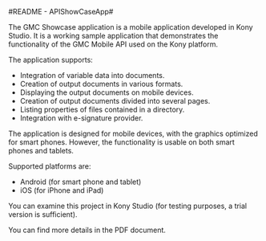 #README - APIShowCaseApp#

The GMC Showcase application is a mobile application developed in Kony Studio.
It is a working sample application that demonstrates the functionality of the GMC Mobile API used on the Kony platform.

The application supports:
- Integration of variable data into documents.
- Creation of output documents in various formats.
- Displaying the output documents on mobile devices.
- Creation of output documents divided into several pages.
- Listing properties of files contained in a directory.
- Integration with e-signature provider.

The application is designed for mobile devices, with the graphics optimized for smart phones.
However, the functionality is usable on both smart phones and tablets.

Supported platforms are:
- Android (for smart phone and tablet)
- iOS (for iPhone and iPad)

You can examine this project in Kony Studio (for testing purposes, a trial version is sufficient).

You can find more details in the PDF document.
